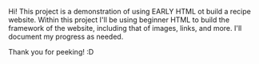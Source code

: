 Hi! This project is a demonstration of using EARLY HTML ot build a recipe website.
Within this project I'll be using beginner HTML to build the framework of the website,
including that of images, links, and more. I'll document my progress as needed.

Thank you for peeking! :D